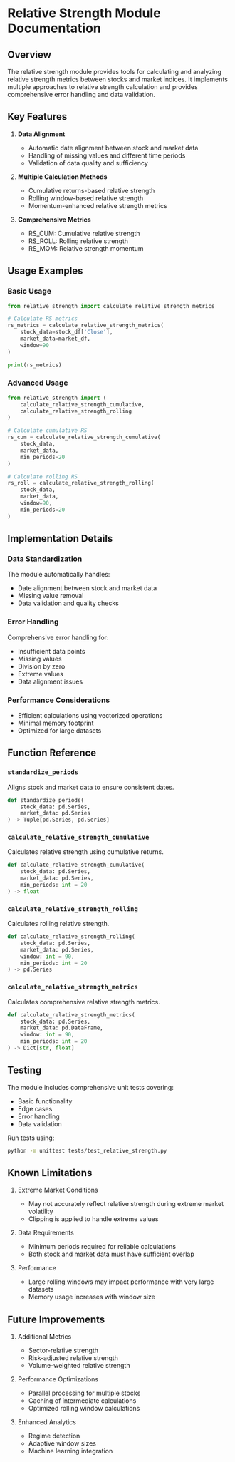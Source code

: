 # Relative Strength Module Documentation

## Overview

The relative strength module provides tools for calculating and analyzing relative strength metrics between stocks and market indices. It implements multiple approaches to relative strength calculation and provides comprehensive error handling and data validation.

## Key Features

1. **Data Alignment**
   - Automatic date alignment between stock and market data
   - Handling of missing values and different time periods
   - Validation of data quality and sufficiency

2. **Multiple Calculation Methods**
   - Cumulative returns-based relative strength
   - Rolling window-based relative strength
   - Momentum-enhanced relative strength metrics

3. **Comprehensive Metrics**
   - RS_CUM: Cumulative relative strength
   - RS_ROLL: Rolling relative strength
   - RS_MOM: Relative strength momentum

## Usage Examples

### Basic Usage

```python
from relative_strength import calculate_relative_strength_metrics

# Calculate RS metrics
rs_metrics = calculate_relative_strength_metrics(
    stock_data=stock_df['Close'],
    market_data=market_df,
    window=90
)

print(rs_metrics)
```

### Advanced Usage

```python
from relative_strength import (
    calculate_relative_strength_cumulative,
    calculate_relative_strength_rolling
)

# Calculate cumulative RS
rs_cum = calculate_relative_strength_cumulative(
    stock_data,
    market_data,
    min_periods=20
)

# Calculate rolling RS
rs_roll = calculate_relative_strength_rolling(
    stock_data,
    market_data,
    window=90,
    min_periods=20
)
```

## Implementation Details

### Data Standardization

The module automatically handles:
- Date alignment between stock and market data
- Missing value removal
- Data validation and quality checks

### Error Handling

Comprehensive error handling for:
- Insufficient data points
- Missing values
- Division by zero
- Extreme values
- Data alignment issues

### Performance Considerations

- Efficient calculations using vectorized operations
- Minimal memory footprint
- Optimized for large datasets

## Function Reference

### `standardize_periods`

Aligns stock and market data to ensure consistent dates.

```python
def standardize_periods(
    stock_data: pd.Series,
    market_data: pd.Series
) -> Tuple[pd.Series, pd.Series]
```

### `calculate_relative_strength_cumulative`

Calculates relative strength using cumulative returns.

```python
def calculate_relative_strength_cumulative(
    stock_data: pd.Series,
    market_data: pd.Series,
    min_periods: int = 20
) -> float
```

### `calculate_relative_strength_rolling`

Calculates rolling relative strength.

```python
def calculate_relative_strength_rolling(
    stock_data: pd.Series,
    market_data: pd.Series,
    window: int = 90,
    min_periods: int = 20
) -> pd.Series
```

### `calculate_relative_strength_metrics`

Calculates comprehensive relative strength metrics.

```python
def calculate_relative_strength_metrics(
    stock_data: pd.Series,
    market_data: pd.DataFrame,
    window: int = 90,
    min_periods: int = 20
) -> Dict[str, float]
```

## Testing

The module includes comprehensive unit tests covering:
- Basic functionality
- Edge cases
- Error handling
- Data validation

Run tests using:
```bash
python -m unittest tests/test_relative_strength.py
```

## Known Limitations

1. Extreme Market Conditions
   - May not accurately reflect relative strength during extreme market volatility
   - Clipping is applied to handle extreme values

2. Data Requirements
   - Minimum periods required for reliable calculations
   - Both stock and market data must have sufficient overlap

3. Performance
   - Large rolling windows may impact performance with very large datasets
   - Memory usage increases with window size

## Future Improvements

1. Additional Metrics
   - Sector-relative strength
   - Risk-adjusted relative strength
   - Volume-weighted relative strength

2. Performance Optimizations
   - Parallel processing for multiple stocks
   - Caching of intermediate calculations
   - Optimized rolling window calculations

3. Enhanced Analytics
   - Regime detection
   - Adaptive window sizes
   - Machine learning integration
